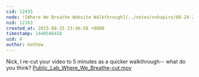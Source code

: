 ```yaml
---
cid: 12435
node: ![Where We Breathe Website Walkthrough](../notes/nshapiro/08-24-2015/where-we-breathe-website-walkthrough)
nid: 12163
created_at: 2015-08-25 23:46:58 +0000
timestamp: 1440546418
uid: 4
author: mathew
---
```


Nick, 
I re-cut your video to 5 minutes as a quicker walkthrough-- what do you think?
<a href="https://i.publiclab.org/system/images/photos/000/011/277/original/Public_Lab_Where_We_Breathe-cut.mov"><i class="icon icon-file"></i> Public_Lab_Where_We_Breathe-cut.mov</a>

